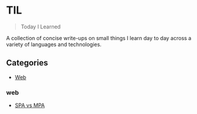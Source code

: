 # TIL
> Today I Learned

A collection of concise write-ups on small things I learn day to day across a variety of languages and technologies.

## Categories
* [Web](#web)

### web
- [SPA vs MPA](/web/SPA_vs_MPA.md)